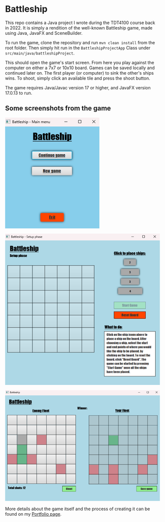 # Battleship

This repo contains a Java project I wrote during the TDT4100 course back in 2022. It is simply a rendition of the well-known Battleship game, made using Java, JavaFX and SceneBuilder.

To run the game, clone the repository and run `mvn clean install` from the root folder. Then simply hit run in the `BattleshipProjectApp` Class under `src/main/java/battleshipProject`.

This should open the game's start screen. From here you play against the computer on either a 7x7 or 10x10 board. Games can be saved locally and continued later on. The first player (or computer) to sink the other's ships wins. To shoot, simply click an available tile and press the shoot button.

The game requires Java/Javac version 17 or higher, and JavaFX version 17.0.13 to run.

## Some screenshots from the game

![alt text](screenshots/main.png "Main menu")

![alt text](screenshots/setup.png "Setup menu")

![alt text](screenshots/game2.png "A game in progress")

More details about the game itself and the process of creating it can be found on my [Portfolio page](https://runesee.github.io/projects/battleship.html).
